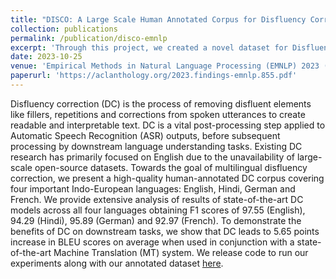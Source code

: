 ```yaml
---
title: "DISCO: A Large Scale Human Annotated Corpus for Disfluency Correction in Indo-European Languages"
collection: publications
permalink: /publication/disco-emnlp
excerpt: 'Through this project, we created a novel dataset for Disfluency Correction in English and 3 under-represented languages - Hindi, German and French. We benchmarked various transformer architectures for sequence labelling styled disfluency correction, and demonstrate key features of the proposed dataset that previous works was lacking.'
date: 2023-10-25
venue: 'Empirical Methods in Natural Language Processing (EMNLP) 2023 (Findings)'
paperurl: 'https://aclanthology.org/2023.findings-emnlp.855.pdf'
---
```


Disfluency correction (DC) is the process of removing disfluent elements like fillers, repetitions and corrections from spoken utterances to create readable and interpretable text. DC is a vital post-processing step applied to Automatic Speech Recognition (ASR) outputs, before subsequent processing by downstream language understanding tasks. Existing DC research has primarily focused on English due to the unavailability of large-scale open-source datasets. Towards the goal of multilingual disfluency correction, we present a high-quality human-annotated DC corpus covering four important Indo-European languages: English, Hindi, German and French. We provide extensive analysis of results of state-of-the-art DC models across all four languages obtaining F1 scores of 97.55 (English), 94.29 (Hindi), 95.89 (German) and 92.97 (French). To demonstrate the benefits of DC on downstream tasks, we show that DC leads to 5.65 points increase in BLEU scores on average when used in conjunction with a state-of-the-art Machine Translation (MT) system. We release code to run our experiments along with our annotated dataset [here](https://github.com/vineet2104/DISCO).
